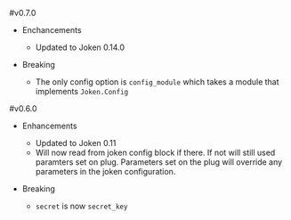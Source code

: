 #v0.7.0
  * Enchancements
    * Updated to Joken 0.14.0

  * Breaking
    * The only config option is `config_module` which takes a module that implements `Joken.Config`


#v0.6.0

* Enhancements
  * Updated to Joken 0.11
  * Will now read from joken config block if there. If not will still used paramters set on plug. Parameters set on the plug will override any parameters in the joken configuration.

* Breaking
  * `secret` is now `secret_key`
